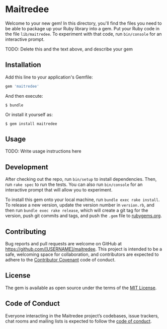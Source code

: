 # Maitredee

Welcome to your new gem! In this directory, you'll find the files you need to be able to package up your Ruby library into a gem. Put your Ruby code in the file `lib/maitredee`. To experiment with that code, run `bin/console` for an interactive prompt.

TODO: Delete this and the text above, and describe your gem

## Installation

Add this line to your application's Gemfile:

```ruby
gem 'maitredee'
```

And then execute:

    $ bundle

Or install it yourself as:

    $ gem install maitredee

## Usage

TODO: Write usage instructions here

## Development

After checking out the repo, run `bin/setup` to install dependencies. Then, run `rake spec` to run the tests. You can also run `bin/console` for an interactive prompt that will allow you to experiment.

To install this gem onto your local machine, run `bundle exec rake install`. To release a new version, update the version number in `version.rb`, and then run `bundle exec rake release`, which will create a git tag for the version, push git commits and tags, and push the `.gem` file to [rubygems.org](https://rubygems.org).

## Contributing

Bug reports and pull requests are welcome on GitHub at https://github.com/[USERNAME]/maitredee. This project is intended to be a safe, welcoming space for collaboration, and contributors are expected to adhere to the [Contributor Covenant](http://contributor-covenant.org) code of conduct.

## License

The gem is available as open source under the terms of the [MIT License](https://opensource.org/licenses/MIT).

## Code of Conduct

Everyone interacting in the Maitredee project’s codebases, issue trackers, chat rooms and mailing lists is expected to follow the [code of conduct](https://github.com/[USERNAME]/maitredee/blob/master/CODE_OF_CONDUCT.md).

